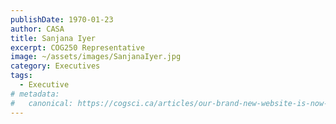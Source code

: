```yaml
---
publishDate: 1970-01-23
author: CASA
title: Sanjana Iyer
excerpt: COG250 Representative
image: ~/assets/images/SanjanaIyer.jpg
category: Executives
tags:
  - Executive
# metadata:
#   canonical: https://cogsci.ca/articles/our-brand-new-website-is-now-live
---
```

